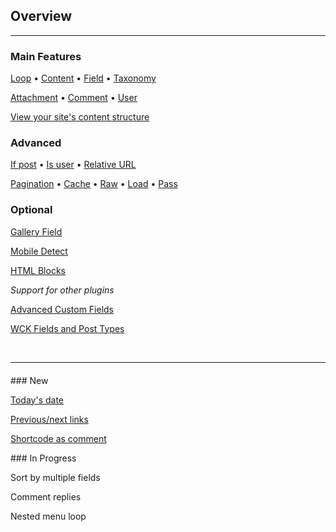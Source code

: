 ## Overview

<hr class="catchadream" style="height:1px;border:none;width:100%;margin-bottom:20px"></hr>

<div class="row index"><div class="col-half">

### Main Features

[Loop](options-general.php?page=ccs_reference&tab=loop) &bullet; [Content](options-general.php?page=ccs_reference&tab=content) &bullet; [Field](options-general.php?page=ccs_reference&tab=field) &bullet; [Taxonomy](options-general.php?page=ccs_reference&tab=taxonomy)

[Attachment](options-general.php?page=ccs_reference&tab=attach) &bullet; [Comment](options-general.php?page=ccs_reference&tab=comment) &bullet; [User](options-general.php?page=ccs_reference&tab=users)

[View your site's content structure](index.php?page=content_overview)


### Advanced

[If post](options-general.php?page=ccs_reference&tab=if) &bullet;
[Is user](options-general.php?page=ccs_reference&tab=is) &bullet; [Relative URL](options-general.php?page=ccs_reference&tab=url)

[Pagination](options-general.php?page=ccs_reference&tab=paged) &bullet; [Cache](options-general.php?page=ccs_reference&tab=cache) &bullet; [Raw](options-general.php?page=ccs_reference&tab=raw) &bullet; [Load](options-general.php?page=ccs_reference&tab=load) &bullet; [Pass](options-general.php?page=ccs_reference&tab=pass)

</div><div class="col-half">

### Optional

[Gallery Field](options-general.php?page=ccs_reference&tab=gallery)

[Mobile Detect](options-general.php?page=ccs_reference&tab=mobile)

[HTML Blocks](options-general.php?page=ccs_reference&tab=block)

*Support for other plugins*

[Advanced Custom Fields](options-general.php?page=ccs_reference&tab=acf)

[WCK Fields and Post Types](options-general.php?page=ccs_reference&tab=wck)

</div></div>
&nbsp;
<hr class="catchadream" style="height:1px;border:none;width:100%;margin-bottom:20px"></hr><div class="row index"><div class="col-half">
### New

[Today's date](options-general.php?page=ccs_reference&tab=extras#today)

[Previous/next links](options-general.php?page=ccs_reference&tab=paged#previous---next)

[Shortcode as comment](options-general.php?page=ccs_reference&tab=extras#comment)

</div><div class="col-half">
### In Progress

Sort by multiple fields

Comment replies

Nested menu loop

</div></div>
